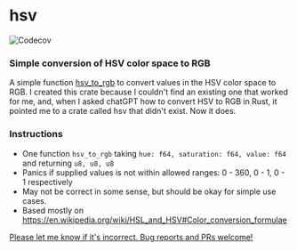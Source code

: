 # hsv

![Codecov](https://img.shields.io/codecov/c/github/jayber/hsv)

### Simple conversion of HSV color space to RGB

A simple function [hsv_to_rgb](/src/lib.rs) to convert values in the HSV color space to RGB. I 
created this crate
because I couldn't find an existing one that worked for me, and, when I asked chatGPT how to convert
HSV to RGB in Rust, it pointed me to a crate called hsv that didn't exist. Now it does.

### Instructions

* One function `hsv_to_rgb` taking `hue: f64, saturation: f64, value: f64` and returning `u8, u8,
  u8`
* Panics if supplied values is not within allowed ranges: 0 - 360, 0 - 1, 0 - 1 respectively
* May not be correct in some sense, but should be okay for simple use cases.
* Based mostly on https://en.wikipedia.org/wiki/HSL_and_HSV#Color_conversion_formulae

[Please let me know if it's incorrect. Bug reports and PRs welcome!](https://github.com/jayber/hsv)